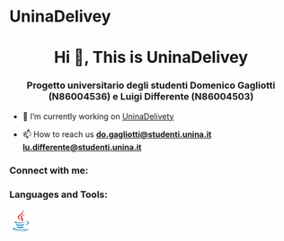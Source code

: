 # UninaDelivey
<h1 align="center">Hi 👋, This is UninaDelivey</h1>
<h3 align="center">Progetto universitario degli studenti Domenico Gagliotti (N86004536) e Luigi Differente (N86004503)</h3>

- 🔭 I’m currently working on [UninaDelivety](https://github.com/GDom3/ProgettoGagliottiDifferente)

- 📫 How to reach us **do.gagliotti@studenti.unina.it** **lu.differente@studenti.unina.it**


<h3 align="left">Connect with me:</h3>
<p align="left">
</p>

<h3 align="left">Languages and Tools:</h3>
<p align="left"> <a href="https://www.java.com" target="_blank" rel="noreferrer"> <img src="https://raw.githubusercontent.com/devicons/devicon/master/icons/java/java-original.svg" alt="java" width="40" height="40"/> </a> </p>
